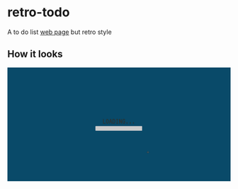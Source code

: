 # retro-todo
A to do list [web page](https://0xzaid.github.io/retro-todo/) but retro style

## How it looks
![retro todo gif](assets/retro-todo.gif)
